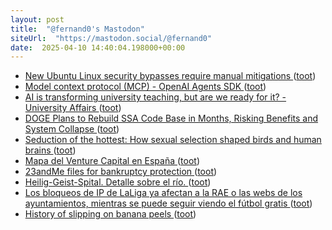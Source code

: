 ```yaml
---
layout: post
title:  "@fernand0's Mastodon"
siteUrl:  "https://mastodon.social/@fernand0"
date:  2025-04-10 14:40:04.198000+00:00
---
```

*  [New Ubuntu Linux security bypasses require manual mitigations ](https://www.bleepingcomputer.com/news/security/new-ubuntu-linux-security-bypasses-require-manual-mitigations) ([toot](https://mastodon.social/@fernand0/114314182930668506))
*  [Model context protocol (MCP) - OpenAI Agents SDK ](https://openai.github.io/openai-agents-python/mcp) ([toot](https://mastodon.social/@fernand0/114313988200511764))
*  [AI is transforming university teaching, but are we ready for it? - University Affairs ](https://universityaffairs.ca/opinion/ai-is-transforming-university-teaching-but-are-we-ready-for-it) ([toot](https://mastodon.social/@fernand0/114313712046653294))
*  [DOGE Plans to Rebuild SSA Code Base in Months, Risking Benefits and System Collapse ](https://www.wired.com/story/doge-rebuild-social-security-administration-cobol-benefits) ([toot](https://mastodon.social/@fernand0/114313377062276848))
*  [Seduction of the hottest: How sexual selection shaped birds and human brains ](https://bigthink.com/life/how-sexual-selection-shaped-birds-and-human-brains) ([toot](https://mastodon.social/@fernand0/114313129553065701))
*  [Mapa del Venture Capital en España ](https://elreferente.es/actualidad/mapa-del-venture-capital-en-espana-tendencias-fondos-mas-activos-y-sectores-en-crecimiento) ([toot](https://mastodon.social/@fernand0/114312891319157108))
*  [23andMe files for bankruptcy protection ](https://www.bbc.com/news/articles/c9q4r9xy9wr) ([toot](https://mastodon.social/@fernand0/114312649309340590))
*  [Heilig-Geist-Spital. Detalle sobre el río. ](https://www.flickr.com/photos/fernand0/54400542094) ([toot](https://mastodon.social/@fernand0/114311144345405671))
*  [Los bloqueos de IP de LaLiga ya afectan a la RAE o las webs de los ayuntamientos, mientras se puede seguir viendo el fútbol gratis ](https://www.genbeta.com/actualidad/bloqueos-ip-laliga-afectan-a-rae-webs-ayuntamientos-se-puede-seguir-viendo-futbol-grati) ([toot](https://mastodon.social/@fernand0/114310983178246808))
*  [History of slipping on banana peels ](https://flowingdata.com/2025/03/28/history-of-slipping-on-banana-peels) ([toot](https://mastodon.social/@fernand0/114309258851943695))

